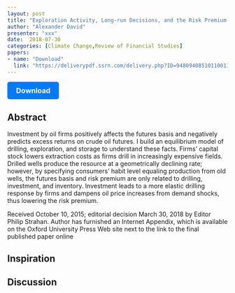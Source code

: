 ```yaml
---
layout: post
title: "Exploration Activity, Long-run Decisions, and the Risk Premium in Energy Futures"
author: "Alexander David"
presenter: "xxx"
date:  2018-07-30
categories: [Climate Change,Review of Financial Studies]
papers:
- name: "Download"
  link: "https://deliverypdf.ssrn.com/delivery.php?ID=948094085101100114103101090083006112050056057015048070089079087127004083102026068111035039121014039099118096086116003089024070018080026002036083114111120024015072087044003066025028015070111078098019096105103095072097099000004123107121111064126090&EXT=pdf&INDEX=TRUE"
---
```



<p>
  <a href="https://deliverypdf.ssrn.com/delivery.php?ID=948094085101100114103101090083006112050056057015048070089079087127004083102026068111035039121014039099118096086116003089024070018080026002036083114111120024015072087044003066025028015070111078098019096105103095072097099000004123107121111064126090&EXT=pdf&INDEX=TRUE" class="button">
    Download
  </a>
</p>

<style>
  .button {
    display: inline-block;
    padding: 10px 20px;
    background-color: #007bff;
    color: #fff;
    text-decoration: none;
    border-radius: 5px;
    font-size: 16px;
    font-weight: bold;
  }
</style>

## Abstract
Investment by oil firms positively affects the futures basis and negatively predicts excess returns on crude oil futures. I build an equilibrium model of drilling, exploration, and storage to understand these facts. Firms’ capital stock lowers extraction costs as firms drill in increasingly expensive fields. Drilled wells produce the resource at a geometrically declining rate; however, by specifying consumers’ habit level equaling production from old wells, the futures basis and risk premium are only related to drilling, investment, and inventory. Investment leads to a more elastic drilling response by firms and dampens oil price increases from demand shocks, thus lowering the risk premium.

Received October 10, 2015; editorial decision March 30, 2018 by Editor Philip Strahan. Author has furnished an Internet Appendix, which is available on the Oxford University Press Web site next to the link to the final published paper online
## Inspiration




## Discussion
